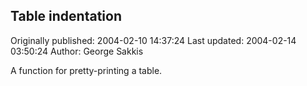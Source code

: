 ## Table indentation

Originally published: 2004-02-10 14:37:24
Last updated: 2004-02-14 03:50:24
Author: George Sakkis

A function for pretty-printing a table.